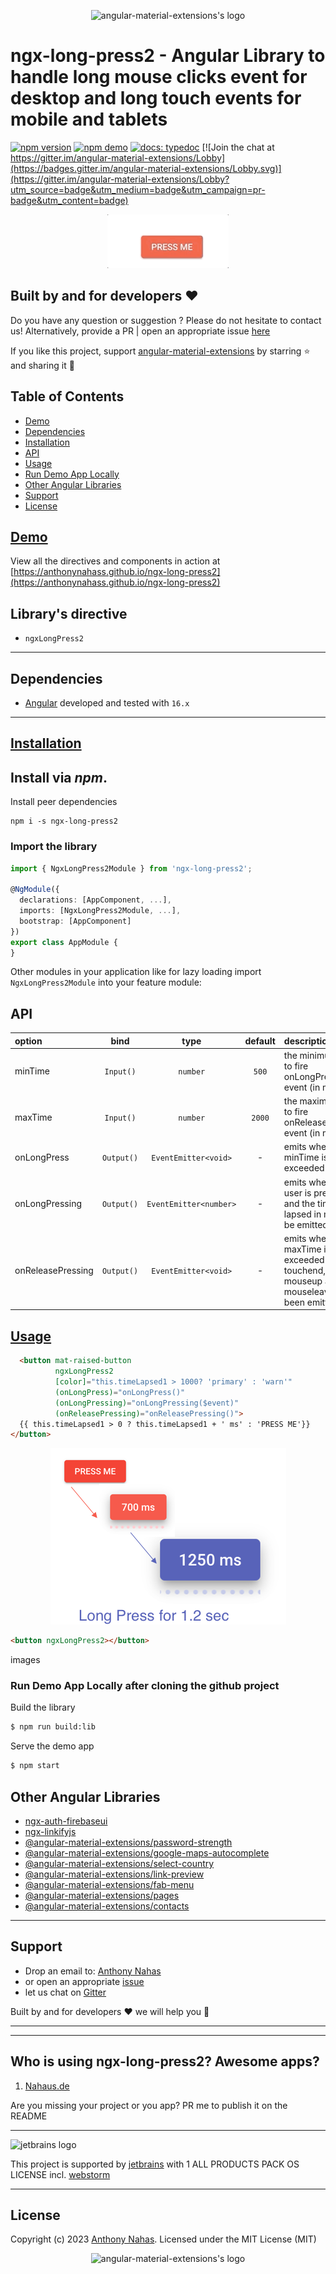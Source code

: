 <p align="center">
  <img alt="angular-material-extensions's logo"
   height="256px" width="256px" style="text-align: center;" 
   src="https://cdn.jsdelivr.net/gh/angular-material-extensions/select-country@master/assets/angular-material-extensions-logo.svg">
</p>

# ngx-long-press2 - Angular Library to handle long mouse clicks event for desktop and long touch events for mobile and tablets

[![npm version](https://badge.fury.io/js/ngx-long-press2.svg)](https://badge.fury.io/js/ngx-long-press2)
[![npm demo](https://img.shields.io/badge/demo-online-ed1c46.svg)](https://anthonynahas.github.io/ngx-long-press2)
[![docs: typedoc](https://img.shields.io/badge/docs-typedoc-4D0080.svg)](https://anthonynahas.github.io/ngx-long-press2/doc/index.html)
[![Join the chat at https://gitter.im/angular-material-extensions/Lobby](https://badges.gitter.im/angular-material-extensions/Lobby.svg)](https://gitter.im/angular-material-extensions/Lobby?utm_source=badge&utm_medium=badge&utm_campaign=pr-badge&utm_content=badge)


<p align="center">
  <img alt="@angular-material-extensions/select-country demonstration" style="text-align: center;"
   src="https://raw.githubusercontent.com/anthonynahas/ngx-long-press2/HEAD/assets/v1.0.0/demo.gif">
</p>



## Built by and for developers :heart:
Do you have any question or suggestion ? Please do not hesitate to contact us!
Alternatively, provide a PR | open an appropriate issue [here](https://github.com/angular-material-extensions/select-country/issues)

If you like this project, support [angular-material-extensions](https://github.com/angular-material-extensions) 
by starring :star: and sharing it :loudspeaker:

## Table of Contents
- [Demo](#demo)
- [Dependencies](#dependencies)
- [Installation](#installation)
- [API](#api)
- [Usage](#usage)
- [Run Demo App Locally](#run-demo-app-locally)
- [Other Angular Libraries](#other-angular-libraries)
- [Support](#support)
- [License](#license)

<a name="demo"/>

## [Demo](https://anthonynahas.github.io/ngx-long-press2)

View all the directives and components in action at [https://anthonynahass.github.io/ngx-long-press2](https://anthonynahass.github.io/ngx-long-press2)

<a name="directives"/>

## Library's directive
- `ngxLongPress2` 

---

<a name="dependencies"/>

## Dependencies
* [Angular](https://angular.io) developed and tested with `16.x`

---

<a name="installation"/>

##  [Installation](https://anthonynahas.github.io/ngx-long-press2/getting-started)


## Install via *npm*.  

Install peer dependencies 
```shell
npm i -s ngx-long-press2
```


### Import the library


```typescript
import { NgxLongPress2Module } from 'ngx-long-press2'; 

@NgModule({
  declarations: [AppComponent, ...],
  imports: [NgxLongPress2Module, ...],  
  bootstrap: [AppComponent]
})
export class AppModule {
}
```

Other modules in your application like for lazy loading import ` NgxLongPress2Module ` into your feature module:


<a name="api"/>

## API


| option | bind  |  type  |   default    | description  |
|:-------------------|:--------:|:------:|:------------:|:-------------------------------------------------------------------------------------------------|    
| minTime      | `Input()`  | `number`    | `500` |  the minimum time to fire  onLongPress event (in ms)
| maxTime      | `Input()`  | `number`    | `2000` |  the maximum time to fire  onReleasePressing event (in ms)
| onLongPress  | `Output()` | `EventEmitter<void>`    | - | emits when the minTime is exceeded 
| onLongPressing  | `Output()` | `EventEmitter<number>`    | - | emits when the user is pressing and the time lapsed in ms will be emitted 
| onReleasePressing  | `Output()` | `EventEmitter<void>`    | - | emits when the maxTime is exceeded or  touchend, mouseup and mouseleave haven been emitted




<a name="usage"/>

## [Usage](https://anthonynahas.github.io/ngx-long-press2)

```html
  <button mat-raised-button
          ngxLongPress2
          [color]="this.timeLapsed1 > 1000? 'primary' : 'warn'"
          (onLongPress)="onLongPress()"
          (onLongPressing)="onLongPressing($event)"
          (onReleasePressing)="onReleasePressing()">
  {{ this.timeLapsed1 > 0 ? this.timeLapsed1 + ' ms' : 'PRESS ME'}}
</button>
```



<p align="center">
  <img alt="@angular-material-extensions/select-country demonstration" style="text-align: center;"
   src="https://raw.githubusercontent.com/anthonynahas/ngx-long-press2/HEAD/assets/v1.0.0/demo_full2.png">
</p>

```html
<button ngxLongPress2></button>
```

images




<a name="run-demo-app-locally"/>

###  Run Demo App Locally after cloning the github project


Build the library

```bash
$ npm run build:lib
```

Serve the demo app

```bash
$ npm start
```



## Other Angular Libraries
- [ngx-auth-firebaseui](https://github.com/AnthonyNahas/ngx-auth-firebaseui)
- [ngx-linkifyjs](https://github.com/AnthonyNahas/ngx-linkifyjs)
- [@angular-material-extensions/password-strength](https://github.com/angular-material-extensions/password-strength)
- [@angular-material-extensions/google-maps-autocomplete](https://github.com/angular-material-extensions/google-maps-autocomplete)
- [@angular-material-extensions/select-country](https://github.com/angular-material-extensions/select-country)
- [@angular-material-extensions/link-preview](https://github.com/angular-material-extensions/link-preview)
- [@angular-material-extensions/fab-menu](https://github.com/angular-material-extensions/fab-menu)
- [@angular-material-extensions/pages](https://github.com/angular-material-extensions/pages)
- [@angular-material-extensions/contacts](https://github.com/angular-material-extensions/contacts)
---

<a name="support"/>

## Support
+ Drop an email to: [Anthony Nahas](mailto:anthony.na@hotmail.de)
+ or open an appropriate [issue](https://github.com/AnthonyNahas/ngx-long-press2/issues)
+ let us chat on [Gitter](https://gitter.im/angular-material-extensions/Lobby)
 
 Built by and for developers :heart: we will help you :punch:

---

---


## Who is using ngx-long-press2? Awesome apps?

1. [Nahaus.de](https://nahaus.de)


Are you missing your project or you app? PR me to publish it on the README

---

![jetbrains logo](https://raw.githubusercontent.com/angular-material-extensions/select-country/HEAD/assets/jetbrains-variant-4_logos/jetbrains-variant-4.png)

This project is supported by [jetbrains](https://www.jetbrains.com/) with 1 ALL PRODUCTS PACK OS LICENSE incl. [webstorm](https://www.jetbrains.com/webstorm)

---

<a name="license"/>

## License

Copyright (c) 2023 [Anthony Nahas](https://github.com/AnthonyNahas). Licensed under the MIT License (MIT) <p align="center">
                                                                                                            <img alt="angular-material-extensions's logo"
                                                                                                             height="92px" width="92px" style="text-align: center;" 
                                                                                                             src="https://cdn.jsdelivr.net/gh/angular-material-extensions/select-country@master/assets/badge_made-in-germany.svg">
                                                                                                          </p>

